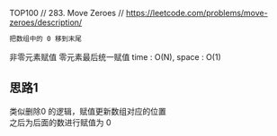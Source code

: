 TOP100
// 283. Move Zeroes
// https://leetcode.com/problems/move-zeroes/description/

```html
把数组中的 0 移到末尾
```

非零元素赋值
零元素最后统一赋值
time : O(N), space : O(1)


## 思路1
类似删除0 的逻辑，赋值更新数组对应的位置  
之后为后面的数进行赋值为 0  
